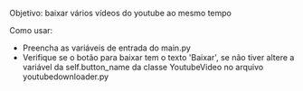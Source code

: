 Objetivo: baixar vários vídeos do youtube ao mesmo tempo

Como usar:
 - Preencha as variáveis de entrada do main.py
 - Verifique se o botão para baixar tem o texto 'Baixar', se não
   tiver altere a variável da self.button_name da classe 
   YoutubeVideo no arquivo youtubedownloader.py